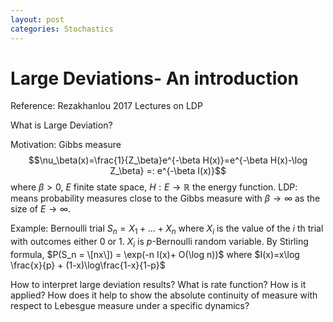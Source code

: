 ```yaml
---
layout: post
categories: Stochastics
---
```


# Large Deviations- An introduction
Reference: Rezakhanlou 2017 Lectures on LDP

What is Large Deviation?

Motivation: 
Gibbs measure
$$\nu_\beta(x)=\frac{1}{Z_\beta}e^{-\beta H(x)}=e^{-\beta H(x)-\log Z_\beta} =: e^{-\beta I(x)}$$
where $\beta>0$, $E$ finite state space, $H:E\to\mathbb{R}$ the energy function.
LDP: means probability measures close to the Gibbs measure with $\beta \to \infty$ as the size of $E \to \infty$.

Example: Bernoulli trial
$S_n = X_1 + ... + X_n$ where $X_i$ is the value of the $i$ th trial with outcomes either $0$ or $1$. $X_i$ is $p$-Bernoulli random variable.
By Stirling formula,
$P(S_n = \[nx\]) = \exp(-n I(x)+ O(\log n))$ where $I(x)=x\log \frac{x}{p} + (1-x)\log\frac{1-x}{1-p}$

How to interpret large deviation results?
What is rate function?
How is it applied?
How does it help to show the absolute continuity of measure with respect to Lebesgue measure under a specific dynamics?
